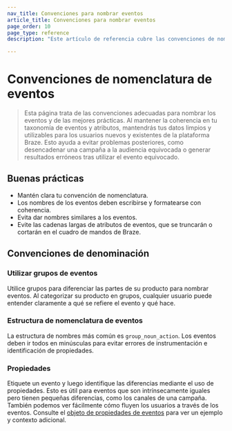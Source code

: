 ```yaml
---
nav_title: Convenciones para nombrar eventos
article_title: Convenciones para nombrar eventos
page_order: 10
page_type: reference
description: "Este artículo de referencia cubre las convenciones de nomenclatura de eventos adecuadas y las mejores prácticas."

---
```


# Convenciones de nomenclatura de eventos

> Esta página trata de las convenciones adecuadas para nombrar los eventos y de las mejores prácticas. Al mantener la coherencia en tu taxonomía de eventos y atributos, mantendrás tus datos limpios y utilizables para los usuarios nuevos y existentes de la plataforma Braze. Esto ayuda a evitar problemas posteriores, como desencadenar una campaña a la audiencia equivocada o generar resultados erróneos tras utilizar el evento equivocado.

## Buenas prácticas

- Mantén clara tu convención de nomenclatura.
- Los nombres de los eventos deben escribirse y formatearse con coherencia.
- Evita dar nombres similares a los eventos.
- Evite las cadenas largas de atributos de eventos, que se truncarán o cortarán en el cuadro de mandos de Braze.

## Convenciones de denominación

### Utilizar grupos de eventos

Utilice grupos para diferenciar las partes de su producto para nombrar eventos. Al categorizar su producto en grupos, cualquier usuario puede entender claramente a qué se refiere el evento y qué hace.

### Estructura de nomenclatura de eventos

La estructura de nombres más común es `group_noun_action`. Los eventos deben ir todos en minúsculas para evitar errores de instrumentación e identificación de propiedades.

### Propiedades

Etiquete un evento y luego identifique las diferencias mediante el uso de propiedades. Esto es útil para eventos que son intrínsecamente iguales pero tienen pequeñas diferencias, como los canales de una campaña. También podemos ver fácilmente cómo fluyen los usuarios a través de los eventos. Consulte el [objeto de propiedades de eventos]({{site.baseurl}}/api/objects_filters/event_object/#event-properties-object) para ver un ejemplo y contexto adicional.
